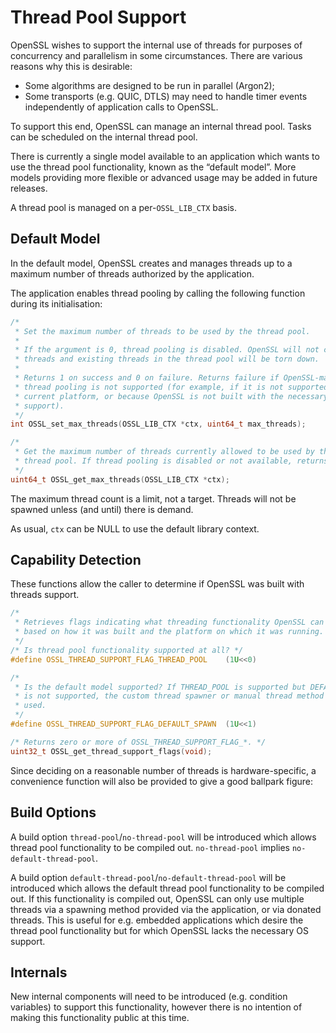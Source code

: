 Thread Pool Support
===================

OpenSSL wishes to support the internal use of threads for purposes of
concurrency and parallelism in some circumstances. There are various reasons why
this is desirable:

  - Some algorithms are designed to be run in parallel (Argon2);
  - Some transports (e.g. QUIC, DTLS) may need to handle timer events
    independently of application calls to OpenSSL.

To support this end, OpenSSL can manage an internal thread pool. Tasks can be
scheduled on the internal thread pool.

There is currently a single model available to an application which wants to use
the thread pool functionality, known as the “default model”. More models
providing more flexible or advanced usage may be added in future releases.

A thread pool is managed on a per-`OSSL_LIB_CTX` basis.

Default Model
-------------

In the default model, OpenSSL creates and manages threads up to a maximum
number of threads authorized by the application.

The application enables thread pooling by calling the following function
during its initialisation:

```c
/*
 * Set the maximum number of threads to be used by the thread pool.
 *
 * If the argument is 0, thread pooling is disabled. OpenSSL will not create any
 * threads and existing threads in the thread pool will be torn down.
 *
 * Returns 1 on success and 0 on failure. Returns failure if OpenSSL-managed
 * thread pooling is not supported (for example, if it is not supported on the
 * current platform, or because OpenSSL is not built with the necessary
 * support).
 */
int OSSL_set_max_threads(OSSL_LIB_CTX *ctx, uint64_t max_threads);

/*
 * Get the maximum number of threads currently allowed to be used by the
 * thread pool. If thread pooling is disabled or not available, returns 0.
 */
uint64_t OSSL_get_max_threads(OSSL_LIB_CTX *ctx);
```

The maximum thread count is a limit, not a target. Threads will not be spawned
unless (and until) there is demand.

As usual, `ctx` can be NULL to use the default library context.

Capability Detection
--------------------

These functions allow the caller to determine if OpenSSL was built with threads
support.

```c
/*
 * Retrieves flags indicating what threading functionality OpenSSL can support
 * based on how it was built and the platform on which it was running.
 */
/* Is thread pool functionality supported at all? */
#define OSSL_THREAD_SUPPORT_FLAG_THREAD_POOL    (1U<<0)

/*
 * Is the default model supported? If THREAD_POOL is supported but DEFAULT_SPAWN
 * is not supported, the custom thread spawner or manual thread method must be
 * used.
 */
#define OSSL_THREAD_SUPPORT_FLAG_DEFAULT_SPAWN  (1U<<1)

/* Returns zero or more of OSSL_THREAD_SUPPORT_FLAG_*. */
uint32_t OSSL_get_thread_support_flags(void);
```

Since deciding on a reasonable number of threads is hardware-specific, a
convenience function will also be provided to give a good ballpark figure:

Build Options
-------------

A build option `thread-pool`/`no-thread-pool` will be introduced which allows
thread pool functionality to be compiled out. `no-thread-pool` implies
`no-default-thread-pool`.

A build option `default-thread-pool`/`no-default-thread-pool` will be introduced
which allows the default thread pool functionality to be compiled out. If this
functionality is compiled out, OpenSSL can only use multiple threads via a
spawning method provided via the application, or via donated threads. This is
useful for e.g. embedded applications which desire the thread pool functionality
but for which OpenSSL lacks the necessary OS support.

Internals
---------

New internal components will need to be introduced (e.g. condition variables)
to support this functionality, however there is no intention of making
this functionality public at this time.
